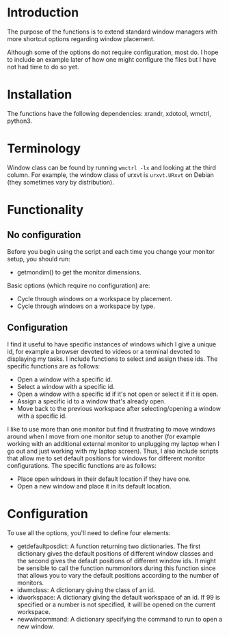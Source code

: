 # Introduction
The purpose of the functions is to extend standard window managers with more shortcut options regarding window placement.

Although some of the options do not require configuration, most do. I hope to include an example later of how one might configure the files but I have not had time to do so yet.

# Installation
The functions have the following dependencies: xrandr, xdotool, wmctrl, python3.

# Terminology
Window class can be found by running `wmctrl -lx` and looking at the third column. For example, the window class of urxvt is `urxvt.URxvt` on Debian (they sometimes vary by distribution).

# Functionality
## No configuration
Before you begin using the script and each time you change your monitor setup, you should run:
- getmondim() to get the monitor dimensions.

Basic options (which require no configuration) are:
- Cycle through windows on a workspace by placement.
- Cycle through windows on a workspace by type.

## Configuration

I find it useful to have specific instances of windows which I give a unique id, for example a browser devoted to videos or a terminal devoted to displaying my tasks. I include functions to select and assign these ids. The specific functions are as follows:
- Open a window with a specific id.
- Select a window with a specific id.
- Open a window with a specific id if it's not open or select it if it is open.
- Assign a specific id to a window that's already open.
- Move back to the previous workspace after selecting/opening a window with a specific id.

I like to use more than one monitor but find it frustrating to move windows around when I move from one monitor setup to another (for example working with an additional external monitor to unplugging my laptop when I go out and just working with my laptop screen). Thus, I also include scripts that allow me to set default positions for windows for different monitor configurations. The specific functions are as follows:
- Place open windows in their default location if they have one.
- Open a new window and place it in its default location.

# Configuration
To use all the options, you'll need to define four elements:
- getdefaultposdict: A function returning two dictionaries. The first dictionary gives the default positions of different window classes and the second gives the default positions of different window ids. It might be sensible to call the function nummonitors during this function since that allows you to vary the default positions according to the number of monitors.
- idwmclass: A dictionary giving the class of an id.
- idworkspace: A dictionary giving the default workspace of an id. If 99 is specified or a number is not specified, it will be opened on the current workspace.
- newwincommand: A dictionary specifying the command to run to open a new window.
